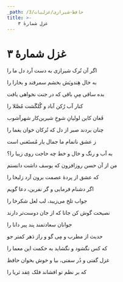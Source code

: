 ```yaml
---
_path: /حافظ-شیرازی/غزلیات/3
title: >-
    غزل شمارهٔ ۳
---
```

# غزل شمارهٔ ۳

<div class="b" id="bn1"><div class="m1"><p>اگر آن تُرک شیرازی به دست آرد دل ما را</p></div>
<div class="m2"><p>به خال هِندویَش بخشم سمرقند و بخارا را</p></div></div>
<div class="b" id="bn2"><div class="m1"><p>بده ساقی مِیِ باقی که در جنت نخواهی یافت</p></div>
<div class="m2"><p>کنار آب رُکن آباد و گُلگَشت مُصَّلا را</p></div></div>
<div class="b" id="bn3"><div class="m1"><p>فَغان کاین لولیانِ شوخِ شیرین‌کار شهرآشوب</p></div>
<div class="m2"><p>چنان بردند صبر از دل که تُرکان خوان یغما را</p></div></div>
<div class="b" id="bn4"><div class="m1"><p>ز عشق ناتمام ما جمال یار مُستَغنی است</p></div>
<div class="m2"><p>به آب و رنگ و خال و خط چه حاجت روی زیبا را؟</p></div></div>
<div class="b" id="bn5"><div class="m1"><p>من از آن حسن روزافزون که یوسف داشت دانستم</p></div>
<div class="m2"><p>که عشق از پردهٔ عصمت برون آرد زلیخا را</p></div></div>
<div class="b" id="bn6"><div class="m1"><p>اگر دشنام فرمایی و گر نفرین، دعا گویم</p></div>
<div class="m2"><p>جواب تلخ می‌زیبد، لب لعل شکرخا را</p></div></div>
<div class="b" id="bn7"><div class="m1"><p>نصیحت گوش کن جانا که از جان دوست‌تر دارند</p></div>
<div class="m2"><p>جوانان سعادتمند پند پیر دانا را</p></div></div>
<div class="b" id="bn8"><div class="m1"><p>حدیث از مطرب و مِی گو و راز دَهر کمتر جو</p></div>
<div class="m2"><p>که کس نگشود و نگشاید به حکمت این معما را</p></div></div>
<div class="b" id="bn9"><div class="m1"><p>غزل گفتی و دُر سفتی، بیا و خوش بخوان حافظ</p></div>
<div class="m2"><p>که بر نظم تو افشاند فلک عِقد ثریا را</p></div></div>
